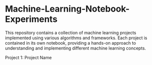 # Machine-Learning-Notebook-Experiments

This repository contains a collection of machine learning projects implemented using various algorithms and frameworks. Each project is contained in its own notebook, providing a hands-on approach to understanding and implementing different machine learning concepts.

Project 1: Project Name<a name=https://github.com/KalyanMurapaka45/Machine-Learning-Notebook-Experiments/tree/main/Mushroom%20Classsifcation></a>
